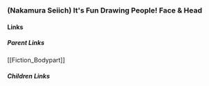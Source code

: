 ### (Nakamura Seiich) It's Fun Drawing People! Face & Head
#### Links
##### Parent Links
[[Fiction_Bodypart]]
##### Children Links
